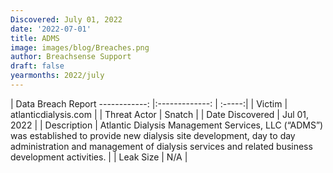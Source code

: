 ```yaml
---
Discovered: July 01, 2022
date: '2022-07-01'
title: ADMS
image: images/blog/Breaches.png
author: Breachsense Support
draft: false
yearmonths: 2022/july
---
```



| Data Breach Report
------------:     |:-------------:    | :-----:|
| Victim      | atlanticdialysis.com      | 
| Threat Actor      | Snatch      | 
| Date Discovered      | Jul 01, 2022      | 
| Description      | Atlantic Dialysis Management Services, LLC (“ADMS”) was established to provide new dialysis site development, day to day administration and management of dialysis services and related business development activities.      | 
| Leak Size      | N/A      | 

